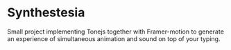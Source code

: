 # Synthestesia

Small project implementing Tonejs together with Framer-motion to generate an experience of simultaneous animation and sound on top of your typing.
